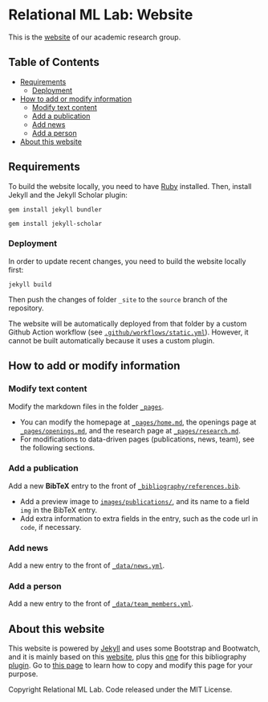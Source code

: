 # Relational ML Lab: Website

This is the [website](https://relationalml.github.io) of our academic research group.

## Table of Contents

* [Requirements](#requirements)
    * [Deployment](#deployment)
* [How to add or modify information](#how-to-add-or-modify-information)
    * [Modify text content](#modify-the-websites-text-content)
    * [Add a publication](#add-a-publication)
    * [Add news](#add-news)
    * [Add a person](#add-a-person)
* [About this website](#about-this-website)

## Requirements

To build the website locally, you need to have [Ruby](https://www.ruby-lang.org/en/) installed. Then, install Jekyll and the Jekyll Scholar plugin:

```gem install jekyll bundler```

```gem install jekyll-scholar```

### Deployment

In order to update recent changes, you need to build the website locally first:

```jekyll build```

Then push the changes of folder `_site` to the `source` branch of the repository.

The website will be automatically deployed from that folder by a custom Github Action workflow (see [`.github/workflows/static.yml`](.github/workflows/static.yml)). However, it cannot be built automatically because it uses a custom plugin.

## How to add or modify information

### Modify text content

Modify the markdown files in the folder [`_pages`](_pages).

* You can modify the homepage at [`_pages/home.md`](_pages/home.md), the openings page at [`_pages/openings.md`](_pages/openings.md), and the research page at [`_pages/research.md`](_pages/research.md).
* For modifications to data-driven pages (publications, news, team), see the following sections.

### Add a publication

Add a new **BibTeX** entry to the front of [`_bibliography/references.bib`](_bibliography/references.bib).

* Add a preview image to [`images/publications/`](images/publications/), and its name to a field `img` in the BibTeX entry.
* Add extra information to extra fields in the entry, such as the code url in `code`, if necessary.

### Add news

Add a new entry to the front of [`_data/news.yml`](_data/news.yml).

### Add a person

Add a new entry to the front of [`_data/team_members.yml`](_data/team_members.yml).

## About this website

This website is powered by [Jekyll](https://jekyllrb.com/) and uses some Bootstrap and Bootwatch, and it is mainly based on this [website](https://allanlab.org), plus this [one](https://alshedivat.github.io/al-folio/) for this bibliography [plugin](https://github.com/inukshuk/jekyll-scholar). Go to [this page](https://www.allanlab.org/aboutwebsite.html) to learn how to copy and modify this page for your purpose.

Copyright Relational ML Lab. Code released under the MIT License.

